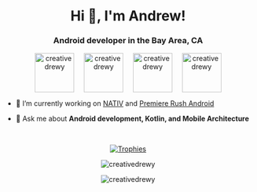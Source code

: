 <h1 align="center">Hi 👋, I'm Andrew!</h1>
<h3 align="center">Android developer in the Bay Area, CA</h3>

<p align="center">
<a href="https://twitter.com/creativedrewy" target="blank"><img align="center" src="https://cdn.jsdelivr.net/npm/simple-icons@3.0.1/icons/twitter.svg" alt="creativedrewy" height="80" width="80" /></a>&nbsp;&nbsp;&nbsp;&nbsp;
<a href="https://www.tiktok.com/@creativedrewy" target="blank"><img align="center" src="https://cdn.jsdelivr.net/npm/simple-icons@3.0.1/icons/tiktok.svg" alt="creativedrewy" height="80" width="80" /></a>&nbsp;&nbsp;&nbsp;&nbsp;
<a href="https://linkedin.com/in/creativedrewy" target="blank"><img align="center" src="https://cdn.jsdelivr.net/npm/simple-icons@3.0.1/icons/linkedin.svg" alt="creativedrewy" height="80" width="80" /></a>&nbsp;&nbsp;&nbsp;&nbsp;
<a href="https://www.youtube.com/c/creativedrewy" target="blank"><img align="center" src="https://cdn.jsdelivr.net/npm/simple-icons@3.0.1/icons/youtube.svg" alt="creativedrewy" height="80" width="80" /></a>
</p>

- 🔭  I’m currently working on [NATIV](https://play.google.com/store/apps/details?id=com.creativedrewy.nativ) and [Premiere Rush Android](https://play.google.com/store/apps/details?id=com.adobe.premiererush.videoeditor&hl=en_US&gl=US)

- 💬  Ask me about **Android development, Kotlin, and Mobile Architecture**

<br />

<div align="center">

[![Trophies](https://github-profile-trophy.vercel.app/?username=ryo-ma&theme=onestar&margin-w=10&column=4)](https://github.com/creativedrewy)

</div>

<p align="center"><img src="https://github-readme-stats.vercel.app/api?username=creativedrewy&show_icons=true" alt="creativedrewy" /></p>
<p align="center"><img src="https://komarev.com/ghpvc/?username=creativedrewy" alt="creativedrewy" /></p>
